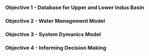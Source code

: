 ### Objective 1 - Database for Upper and Lower Indus Basin

### Objective 2 - Water Management Model

### Objective 3 - System Dymanics Model 

### Objective 4 - Informing Decision Making
